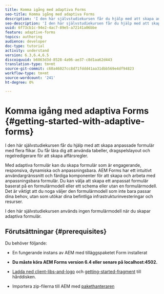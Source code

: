 ```yaml
---
title: Komma igång med adaptiva Forms
seo-title: Komma igång med adaptiva Forms
description: 'I den här självstudiekursen får du hjälp med att skapa anpassade formulär med flera flikar. Du får lära dig att använda tabeller, dragspelslayout och regelredigerare för att skapa affärsregler. '
seo-description: 'I den här självstudiekursen får du hjälp med att skapa anpassade formulär med flera flikar. Du får lära dig att använda tabeller, dragspelslayout och regelredigerare för att skapa affärsregler. '
uuid: 6f73cb1c-94e2-4ac7-89e5-a72141a06bbe
feature: adaptive-forms
topics: authoring
audience: developer
doc-type: tutorial
activity: understand
version: 6.3,6.4,6.5
discoiquuid: b6863d3d-8528-4a96-ae37-c8d1aa62d443
translation-type: tm+mt
source-git-commit: c60a46027cc8d71fddd41aa31dbb569e4df94823
workflow-type: tm+mt
source-wordcount: '241'
ht-degree: 0%

---
```



# Komma igång med adaptiva Forms {#getting-started-with-adaptive-forms}

I den här självstudiekursen får du hjälp med att skapa anpassade formulär med flera flikar. Du får lära dig att använda tabeller, dragspelslayout och regelredigerare för att skapa affärsregler.

Med adaptiva formulär kan du skapa formulär som är engagerande, responsiva, dynamiska och anpassningsbara. AEM Forms har ett intuitivt användargränssnitt och färdiga komponenter för att skapa och arbeta med anpassningsbara formulär. Du kan välja att skapa ett anpassat formulär baserat på en formulärmodell eller ett schema eller utan en formulärmodell. Det är viktigt att du noga väljer den formulärmodell som inte bara passar dina behov, utan som utökar dina befintliga infrastrukturinvesteringar och resurser.

I den här självstudiekursen används ingen formulärmodell när du skapar adaptiva formulär.

## Förutsättningar {#prerequisites}

Du behöver följande:

* En fungerande instans av AEM med tilläggspaketet Form installerat

* **Du måste köra AEM Forms version 6.4 eller senare på localhost:4502.**

* [Ladda ned client-libs-and-logo](assets/client-libs-and-logo.zip) och [getting-started-fragment](assets/getting-started-fragment.zip) till hårddisken.

* Importera zip-filerna till AEM med [pakethanteraren ](http://localhost:4502/crx/packmgr/index.jsp)


